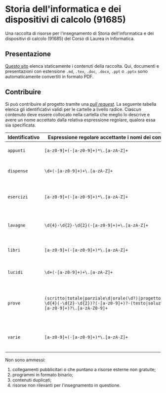 # Storia dell'informatica e dei dispositivi di calcolo (91685)

Una raccolta di risorse per l'insegnamento di Storia dell'informatica e dei
dispositivi di calcolo (91685) del Corso di Laurea in Informatica.

## Presentazione

[Questo sito](https://csunibo.github.io/storia-informatica-e-dei-dispostivi-di-calcolo)
elenca staticamente i contenuti della raccolta. Qui, documenti e presentazioni
con estensione `.md`, `.tex`, `.doc`, `.docx`, `.ppt` o `.pptx` sono
automaticamente convertiti in formato PDF.

## Contribuire

Si può contribuire al progetto tramite una [_pull request_](https://docs.github.com/en/enterprise-server@3.1/pull-requests).
La seguente tabella elenca gli identificativi validi per le cartelle a livello
radice. Ciascun contenuto deve essere collocato nella cartella che meglio lo
descrive e avere un nome accettato dalla relativa espressione regolare, qualora
essa sia specificata.

| Identificativo | Espressione regolare accettante i nomi dei contenuti                                                                                       | Esempi                                                                                                        |
| -------------- | ------------------------------------------------------------------------------------------------------------------------------------------ | ------------------------------------------------------------------------------------------------------------- |
| `appunti`      | `[a-z0-9]+(-[a-z0-9]+)*\.[a-zA-Z]+`                                                                                                        | `notion-di-mario-modulo2.link`, `glossario.tex`                                                               |
| `dispense`     | `\d+(-[a-z0-9]+)+\.[a-zA-Z]+`                                                                                                              | `00-introduzione.pdf`, `01-fondamenti-del-calcolo.txt`                                                        |
| `esercizi`     | `[a-z0-9]+(-[a-z0-9]+)*\.[a-zA-Z]+`                                                                                                        | `eserciziario-del-tutor.pdf`, `esercitazione-2022-05-10.tex`, `esercizio-1-12.c`                              |
| `lavagne`      | `\d{4}-\d{2}-\d{2}(-[a-z0-9]+)+\.[a-zA-Z]+`                                                                                                | `2022-02-21-presentazione.pdf`, `2022-02-22-modelli-di-calcolo.png`                                           |
| `libri`        | `[a-z0-9]+(-[a-z0-9]+)*\.[a-zA-Z]+`                                                                                                        | `fioresi-morigi-introduzione-all-algebra-lineare.pdf`                                                         |
| `lucidi`       | `\d+(-[a-z0-9]+)+\.[a-zA-Z]+`                                                                                                              | `00-introduzione.pptx`, `01-fondamenti-del-calcolo.pdf`                                                       |
| `prove`        | `(scritto\|totale\|parziale\d\|orale(\d?)\|progetto(\d?))-\d{4}(-\d{2}-\d{2})?(-[a-z0-9]+)?-(testo\|soluzione)(-[a-z0-9]+)?\.[a-zA-Z0-9]+` | `parziale2-testo-2022-05-24-b.pdf`, `totale-soluzione-2022-05-31-incompleto.pdf`, `orale-testo-2022-06-08.md` |
| `varie`        | `[a-z0-9]+(-[a-z0-9]+)*\.[a-zA-Z]+`                                                                                                        | `calcolatore-in-rete.link`, `utile-contenitore-docker.link`, `veloce-script.sh`                               |

Non sono ammessi:

1. collegamenti pubblicitari o che puntano a risorse esterne non gratuite;
1. programmi in formato binario;
1. contenuti duplicati;
1. risorse non rilevanti per l'insegnamento in questione.
